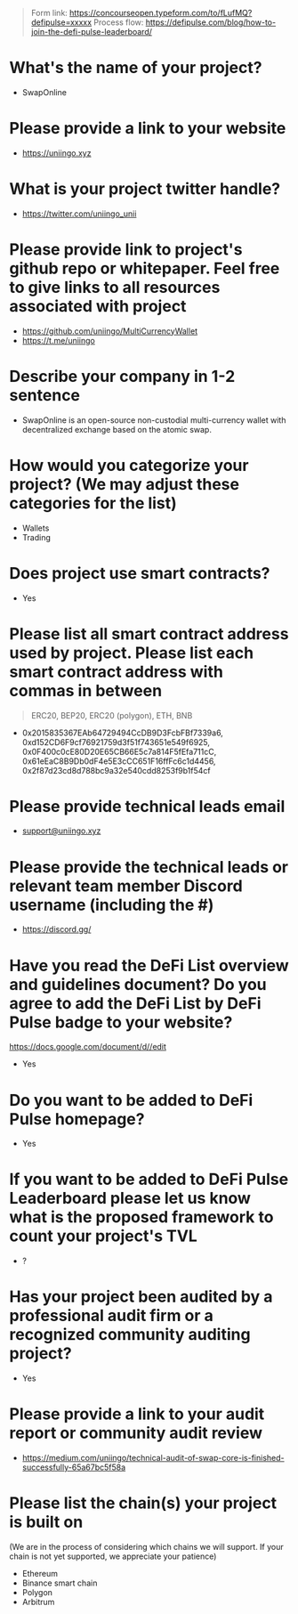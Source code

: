 > Form link: https://concourseopen.typeform.com/to/fLufMQ?defipulse=xxxxx
> Process flow: https://defipulse.com/blog/how-to-join-the-defi-pulse-leaderboard/

# What's the name of your project?

- SwapOnline

# Please provide a link to your website

- https://uniingo.xyz

# What is your project twitter handle?

- https://twitter.com/uniingo_unii

# Please provide link to project's github repo or whitepaper. Feel free to give links to all resources associated with project

- https://github.com/uniingo/MultiCurrencyWallet
- https://t.me/uniingo

# Describe your company in 1-2 sentence

- SwapOnline is an open-source non-custodial multi-currency wallet with decentralized exchange based
  on the atomic swap.

# How would you categorize your project? (We may adjust these categories for the list)

- Wallets
- Trading

# Does project use smart contracts?

- Yes

# Please list all smart contract address used by project. Please list each smart contract address with commas in between

> ERC20, BEP20, ERC20 (polygon), ETH, BNB

- 0x2015835367EAb64729494CcDB9D3FcbFBf7339a6, 0xd152CD6F9cf76921759d3f51f743651e549f6925,
  0x0F400c0cE80D20E65CB66E5c7a814F5fEfa711cC, 0x61eEaC8B9Db0dF4e5E3cCC651F16ffFc6c1d4456,
  0x2f87d23cd8d788bc9a32e540cdd8253f9b1f54cf

# Please provide technical leads email

- support@uniingo.xyz

# Please provide the technical leads or relevant team member Discord username (including the #)

- https://discord.gg/

# Have you read the DeFi List overview and guidelines document? Do you agree to add the DeFi List by DeFi Pulse badge to your website?

https://docs.google.com/document/d//edit

- Yes

# Do you want to be added to DeFi Pulse homepage?

- Yes

# If you want to be added to DeFi Pulse Leaderboard please let us know what is the proposed framework to count your project's TVL

- ?

# Has your project been audited by a professional audit firm or a recognized community auditing project?

- Yes

# Please provide a link to your audit report or community audit review

- https://medium.com/uniingo/technical-audit-of-swap-core-is-finished-successfully-65a67bc5f58a

# Please list the chain(s) your project is built on

(We are in the process of considering which chains we will support. If your chain is not yet
supported, we appreciate your patience)

- Ethereum
- Binance smart chain
- Polygon
- Arbitrum
